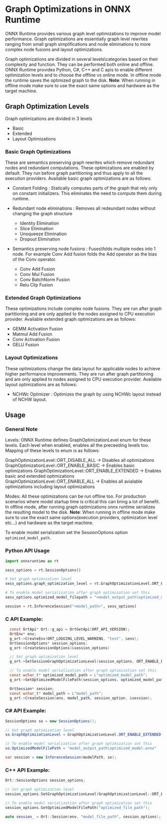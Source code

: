 # Graph Optimizations in ONNX Runtime

ONNX Runtime provides various graph level optimizations to improve model performance. Graph optimizations are essentially graph level rewrites ranging from small graph simplifications and node eliminations to more complex node fusions and layout optimizations. 

Graph optimizations are divided in several levels\categories based on their complexity and function. They can be performed both online and offline. ONNX Runtime provides Python, C#, C++ and C apis to enable different optimization levels and to choose the offline vs online mode. In offline mode the runtime saves the optimized graph to the disk. **Note**: When running in offline mode make sure to use the exact same options and hardware as the target machine.

## Graph Optimization Levels

Graph optimizations are divided in 3 levels
* Basic
* Extended
* Layout Optimizations

### Basic Graph Optimizations

These are semantics preserving graph rewrites which remove redundant nodes and redundant computations. These optimizations are enabled by default. They run before graph partitioning and thus apply to all the execution providers. Available basic graph optimizations are as follows:

* Constant Folding : Statically computes parts of the graph that rely only on constant initializers. This eliminates the need to compute them during runtime.

* Redundant node eliminations : Removes all redeundant nodes without changing the graph structure
  * Identity Elimination
  * Slice Elimination
  * Unsqueeze Elimination
  * Dropout Elimination

* Semantics preserving node fusions : Fuses\folds multiple nodes into 1 node. For example Conv Add fusion folds the Add operator as the bias of the Conv operator.
  * Conv Add Fusion
  * Conv Mul Fusion
  * Conv BatchNorm Fusion
  * Relu Clip Fusion

### Extended Graph Optimizations

These optimizations include complex node fusions. They are run after graph partitioning and are only applied to the nodes assigned to CPU execution provider. Available extended graph optimizations are as follows:

* GEMM Activation Fusion
* Matmul Add Fusion
* Conv Activation Fusion
* GELU Fusion

### Layout Optimizations

These optimizations change the data layout for applicable nodes to achieve higher performance improvements. They are run after graph partitioning and are only applied to nodes assigned to CPU execution provider. Available layout optimizations are as follows:

* NCHWc Optimizer : Optimizes the graph by using NCHWc layout instead of NCHW layout.

## Usage

### General Note
Levels: 
ONNX Runtime defines GraphOptimizationLevel enum for these levels. Each level when enabled, enables all the preceeding levels too. Mapping of these levels to enum is as follows:

GraphOptimizationLevel::ORT_DISABLE_ALL -> Disables all optimizations
GraphOptimizationLevel::ORT_ENABLE_BASIC -> Enables basic optimizations
GraphOptimizationLevel::ORT_ENABLE_EXTENDED -> Enables basic and extended optimizations
GraphOptimizationLevel::ORT_ENABLE_ALL -> Enables all avialable optimizations including layout optimizations

Modes:
All these optimizations can be run offline too. For production scenarios where model startup time is critical this can bring a lot of benefit. In offline mode, after running graph optimizations onnx runtime serializes the resulting model to the disk. **Note**: When running in offline mode make sure to use the exact same options(execution providers, optimization level etc...) and hardware as the target machine.

To enable model serialization set the SessionOptions option `optimized_model_path`.

### Python API Usage
```python
import onnxruntime as rt

sess_options = rt.SessionOptions()

# Set graph optimization level
sess_options.graph_optimization_level = rt.GraphOptimizationLevel.ORT_ENABLE_EXTENDED

# To enable model serialization after graph optimization set this
sess_options.optimized_model_filepath = "<model_output_path\optimized_model.onnx>"

session = rt.InferenceSession("<model_path>", sess_options)
```

### C API Example:
```c
  const OrtApi* Ort::g_api = OrtGetApi(ORT_API_VERSION);
  OrtEnv* env;
  g_ort->CreateEnv(ORT_LOGGING_LEVEL_WARNING, "test", &env);
  OrtSessionOptions* session_options;
  g_ort->CreateSessionOptions(&session_options)

  // Set graph optimization level
  g_ort->SetSessionGraphOptimizationLevel(session_options, ORT_ENABLE_EXTENDED);

  // To enable model serialization after graph optimization set this
  const wchar_t* optimized_model_path = L"optimized_model_path";
  g_ort->SetOptimizedModelFilePath(session_options, optimized_model_path);

  OrtSession* session;
  const wchar_t* model_path = L"model_path";
  g_ort->CreateSession(env, model_path, session_option, &session);
```

### C# API Example:
```c#
SessionOptions so = new SessionOptions();

// Set graph optimization level
so.GraphOptimizationLevel = GraphOptimizationLevel.ORT_ENABLE_EXTENDED;

// To enable model serialization after graph optimization set this
so.OptimizedModelFilePath = "model_output_path\optimized_model.onnx"

var session = new InferenceSession(modelPath, so);
```

### C++ API Example:
```c++
Ort::SessionOptions session_options;

// Set graph optimization level
session_options.SetGraphOptimizationLevel(GraphOptimizationLevel::ORT_ENABLE_EXTENDED);

// To enable model serialization after graph optimization set this
session_options.SetOptimizedModelFilePath("optimized_file_path");

auto session_ = Ort::Session(env, "model_file_path", session_options);
```
